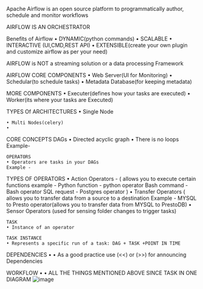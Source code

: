 Apache Airflow is an open source platform to programmatically author, schedule and monitor workflows 

AIRFLOW IS AN ORCHESTRATOR

Benefits of Airflow
	• DYNAMIC(python commands)
	• SCALABLE
	• INTERACTIVE (UI,CMD,REST API)
	• EXTENSIBLE(create your own plugin and customize airflow as per your need)

AIRFLOW is NOT a streaming solution or a data processing Framework

AIRFLOW CORE COMPONENTS
	• Web Server(UI for Monitoring)
	• Schedular(to schedule tasks)
	• Metadata Database(for keeping metadata)

MORE COMPONENTS
	• Executer(defines how your tasks are executed)
	• Worker(its where your tasks are Executed)

TYPES Of ARCHITECTURES
	• Single Node
	
	• Multi Nodes(celery)
	• 

CORE CONCEPTS DAGs
	• Directed acyclic graph
	• There is no loops
	Example-
	

	OPERATORS
	• Operators are tasks in your DAGs
	Example - 
	

TYPES OF OPERATORS
	• Action Operators - 
	( allows you to execute certain functions
	 example - Python function - python operator
	                    Bash command - Bash operator
	                    SQL request - Postgres operator  )
	• Transfer Operators 
	( allows you to transfer data from a source to a destination 
	Example - MYSQL to Presto operator(allows you to transfer data from MYSQL to PrestoDB)
	• Sensor Operators
	(used for sensing folder changes to trigger tasks)

	TASK
	• Instance of an operator

    TASK INSTANCE
	• Represents a specific run of a task: DAG + TASK +POINT IN TIME

   DEPENDENCIES
	• 
	• As a good practice use (<<) or (>>) for announcing Dependencies 

WORKFLOW
	• 
	• ALL THE THINGS MENTIONED ABOVE SINCE TASK IN ONE DIAGRAM
![image](https://user-images.githubusercontent.com/93099817/162578050-4b474159-668b-47a5-8ee3-fca7e63ec3a2.png)
